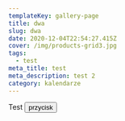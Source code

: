 ```yaml
---
templateKey: gallery-page
title: dwa
slug: dwa
date: 2020-12-04T22:54:27.415Z
cover: /img/products-grid3.jpg
tags:
  - test
meta_title: test
meta_description: test 2
category: kalendarze
---
```

Test <button class="button-green">przycisk</button>
